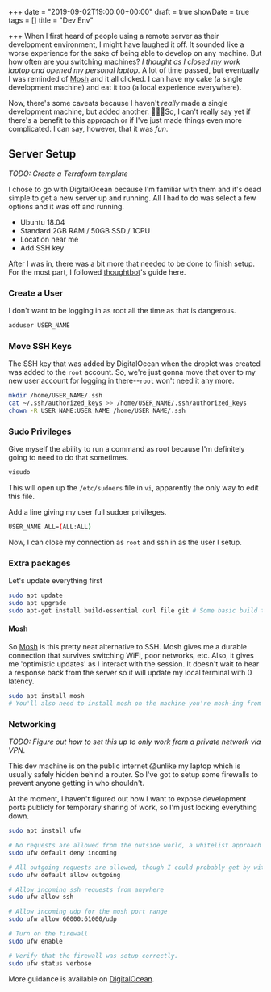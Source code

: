 +++
date = "2019-09-02T19:00:00+00:00"
draft = true
showDate = true
tags = []
title = "Dev Env"

+++
When I first heard of people using a remote server as their development environment, I might have laughed it off. It sounded like a worse experience for the sake of being able to develop on any machine. But how often are you switching machines? _I thought as I closed my work laptop and opened my personal laptop._ A lot of time passed, but eventually I was reminded of [Mosh](https://mosh.org) and it all clicked. I can have my cake (a single development machine) and eat it too (a local experience everywhere). 

Now, there's some caveats because I haven't _really_ made a single development machine, but added another. 🤦🏻‍♂️So, I can't really say yet if there's a benefit to this approach or if I've just made things even more complicated. I can say, however, that it was _fun_.

## Server Setup
_TODO: Create a Terraform template_

I chose to go with DigitalOcean because I'm familiar with them and it's dead simple to get a new server up and running. All I had to do was select a few options and it was off and running.

* Ubuntu 18.04
* Standard 2GB RAM / 50GB SSD / 1CPU
* Location near me
* Add SSH key

After I was in, there was a bit more that needed to be done to finish setup. For the most part, I followed [thoughtbot](https://thoughtbot.com/blog/remote-development-machine)'s guide here.

### Create a User
I don't want to be logging in as root all the time as that is dangerous.
```bash
adduser USER_NAME
```

### Move SSH Keys
The SSH key that was added by DigitalOcean when the droplet was created was added to the `root` account. So, we're just gonna move that over to my new user account for logging in there--`root` won't need it any more.
```bash
mkdir /home/USER_NAME/.ssh
cat ~/.ssh/authorized_keys >> /home/USER_NAME/.ssh/authorized_keys
chown -R USER_NAME:USER_NAME /home/USER_NAME/.ssh
```

### Sudo Privileges
Give myself the ability to run a command as root because I'm definitely going to need to do that sometimes.
```bash
visudo
```
This will open up the `/etc/sudoers` file in `vi`, apparently the only way to edit this file.

Add a line giving my user full sudoer privileges.
```bash
USER_NAME ALL=(ALL:ALL)
```

Now, I can close my connection as `root` and ssh in as the user I setup.

### Extra packages
Let's update everything first
```bash
sudo apt update
sudo apt upgrade
sudo apt-get install build-essential curl file git # Some basic build tools for later
```

#### Mosh
So [Mosh](https://mosh.org) is this pretty neat alternative to SSH. Mosh gives me a durable connection that survives switching WiFi, poor networks, etc. Also, it gives me 'optimistic updates' as I interact with the session. It doesn't wait to hear a response back from the server so it will update my local terminal with 0 latency.

```bash
sudo apt install mosh
# You'll also need to install mosh on the machine you're mosh-ing from
```

### Networking
_TODO: Figure out how to set this up to only work from a private network via VPN._

This dev machine is on the public internet 😱unlike my laptop which is usually safely hidden behind a router. So I've got to setup some firewalls to prevent anyone getting in who shouldn't.

At the moment, I haven't figured out how I want to expose development ports publicly for temporary sharing of work, so I'm just locking everything down.

```bash
sudo apt install ufw

# No requests are allowed from the outside world, a whitelist approach
sudo ufw default deny incoming

# All outgoing requests are allowed, though I could probably get by with just ssh and port 80
sudo ufw default allow outgoing

# Allow incoming ssh requests from anywhere
sudo ufw allow ssh

# Allow incoming udp for the mosh port range
sudo ufw allow 60000:61000/udp

# Turn on the firewall
sudo ufw enable

# Verify that the firewall was setup correctly.
sudo ufw status verbose
```

More guidance is available on [DigitalOcean](https://www.digitalocean.com/community/tutorials/how-to-setup-a-firewall-with-ufw-on-an-ubuntu-and-debian-cloud-server).